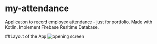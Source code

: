 # my-attendance
Application to record employee attendance - just for portfolio. Made with Kotlin. Implement Firebase Realtime Database.

##Layout of the App
![opening screen](https://github.com/adityoqrren/my-attendance/assets/37008918/1e1102d1-3ce0-4ff8-94e2-05e82f17b65a)

